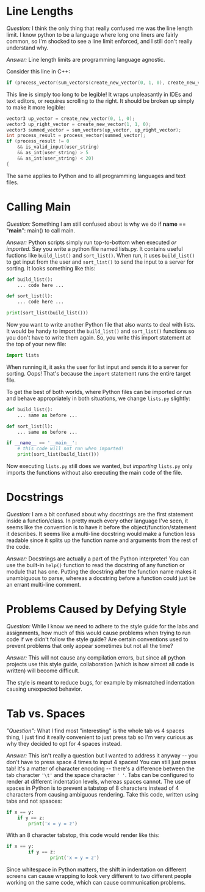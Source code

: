 # Line Lengths

*Question:* I think the only thing that really confused me was the
line length limit. I know python to be a language where long one
liners are fairly common, so I'm shocked to see a line limit enforced,
and I still don't really understand why.

*Answer:* Line length limits are programming language agnostic.

Consider this line in C++:

```c++
if (process_vector(sum_vectors(create_new_vector(0, 1, 0), create_new_vector(1, 1, 0))) != 0 && is_valid_input(user_string) && as_int(user_string) > 5 && as_int(user_string) < 20) {
```

This line is simply too long to be legible! It wraps unpleasantly in
IDEs and text editors, or requires scrolling to the right. It should
be broken up simply to make it more legible:

```c++
vector3 up_vector = create_new_vector(0, 1, 0);
vector3 up_right_vector = create_new_vector(1, 1, 0);
vector3 summed_vector = sum_vectors(up_vector, up_right_vector);
int process_result = process_vector(summed_vector);
if (process_result != 0
	&& is_valid_input(user_string)
	&& as_int(user_string) > 5
	&& as_int(user_string) < 20)
{

```

The same applies to Python and to all programming languages and text files.

# Calling Main

*Question:* Something I am still confused about is why we do if
__name__ == "__main__": main() to call main.

*Answer:* Python scripts simply run top-to-bottom when executed _or
imported_. Say you write a python file named lists.py. It contains
useful fuctions like `build_list()` and `sort_list()`. When run, it
uses `build_list()` to get input from the user and `sort_list()` to
send the input to a server for sorting. It looks something like this:

```python
def build_list():
	... code here ...

def sort_list(l):
	... code here ...

print(sort_list(build_list()))
```

Now you want to write another Python file that also wants to deal with
lists. It would be handy to import the `build_list()` and
`sort_list()` functions so you don't have to write them again.
So, you write this import statement at the top of your new file:

```python
import lists
```

When running it, it asks the user for list input and sends it to a
server for sorting. Oops! That's because the `import` statement runs
the entire target file.

To get the best of both worlds, where Python files can be imported
_or_ run and behave appropriately in both situations, we change
`lists.py` slightly:

```python
def build_list():
	... same as before ...

def sort_list(l):
	... same as before ...

if __name__ == '__main__':
	# this code will not run when imported!
	print(sort_list(build_list()))
```

Now executing `lists.py` still does we wanted, but _importing_
`lists.py` only imports the functions without also executing the main
code of the file.

# Docstrings

*Question:* I am a bit confused about why docstrings are the first
statement inside a function/class. In pretty much every other language
I've seen, it seems like the convention is to have it before the
object/function/statement it describes. It seems like a multi-line
docstring would make a function less readable since it splits up the
function name and arguments from the rest of the code.

*Answer:* Docstrings are actually a part of the Python interpreter!
You can use the built-in `help()` function to read the docstring of
any function or module that has one. Putting the docstring after the
function name makes it unambiguous to parse, whereas a docstring
before a function could just be an errant multi-line comment.

# Problems Caused by Defying Style

*Question:* While I know we need to adhere to the style guide for the
labs and assignments, how much of this would cause problems when
trying to run code if we didn't follow the style guide? Are certain
conventions used to prevent problems that only appear sometimes but
not all the time?

*Answer:* This will not cause any compilation errors, but since all
python projects use this style guide, collaboration (which is how
almost all code is written) will become difficult.

The style is meant to reduce bugs, for example by mismatched
indentation causing unexpected behavior.

# Tab vs. Spaces

*"Question":* What I find most "interesting" is the whole tab vs 4
spaces thing, I just find it really convenient to just press tab so
I'm very curious as why they decided to opt for 4 spaces instead.

*Answer:* This isn't really a question but I wanted to address it
anyway -- you don't have to press space 4 times to input 4 spaces! You
can still just press tab! It's a matter of character encoding --
there's a difference between the tab character `'\t'` and the space
character `' '`. Tabs can be configured to render at different
indentation levels, whereas spaces cannot. The use of spaces in Python
is to prevent a tabstop of 8 characters instead of 4 characters from
causing ambiguous rendering. Take this code, written using tabs and
not spaaces:

```python
if x == y:
    if y == z:
        print('x = y = z')
```

With an 8 character tabstop, this code would render like this:

```python
if x == y:
        if y == z:
                print('x = y = z')
```

Since whitespace in Python matters, the shift in indentation on
different screens can cause wrapping to look very different to two
different people working on the same code, which can cause
communication problems.


